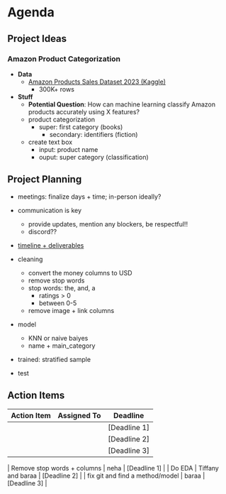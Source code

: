# Agenda

## Project Ideas
### Amazon Product Categorization
- **Data**
  - [Amazon Products Sales Dataset 2023 (Kaggle)](https://www.kaggle.com/datasets/lokeshparab/amazon-products-dataset?resource=download&select=Amazon-Products.csv)
    - 300K+ rows
- **Stuff**
  - **Potential Question**: How can machine learning classify Amazon products accurately using X features?
  - product categorization
    - super: first category (books)
      - secondary: identifiers (fiction)
  - create text box
    - input: product name
    - ouput: super category (classification)

## Project Planning

  - meetings: finalize days + time; in-person ideally?
  - communication is key
    - provide updates, mention any blockers, be respectful!!
    - discord??
  - [timeline + deliverables](https://github.com/bzekeria/cogs109-final-project/blob/main/meetings/timeline.md)

- cleaning
    - convert the money columns to USD
    - remove stop words
    - stop words: the, and, a 
        - ratings > 0
        - between 0-5
    - remove image + link columns
- model
    - KNN or naive baiyes
    - name + main_category
- trained: stratified sample
- test 

## Action Items

| Action Item                  | Assigned To     | Deadline      |
|------------------------------|-----------------|---------------|
|                              |                 | [Deadline 1]  |
|                              |                 | [Deadline 2]  |
|                              |                 | [Deadline 3]  |

| Remove stop words + columns           | neha            | [Deadline 1]  |
| Do EDA                |   Tiffany and baraa              | [Deadline 2]  |
| fix git and find a method/model                            |       baraa          | [Deadline 3]  |
